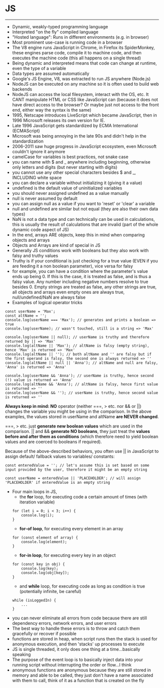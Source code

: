 # JS

---

- Dynamic, weakly-typed programming language
- Interpreted "on the fly" compiled language
- "Hosted language": Runs in different environments (e.g. in browser)
- Most prominent use-case is running code in a browser
- The V8 engine runs JavaScript in Chrome, in Firefox its SpiderMonkey, these engines parse code, compile it to machine code, and then executes the machine code (this all happens on a single thread)
- Being dynamic and interpreted means that code can change at runtime, even the type of a variable
- Data types are assumed automatically
- Google's JS Engine, V8, was extracted to run JS anywhere (Node.js)
- NodeJS can be executed on any machine so it is often used to build web backends
- NodeJS can access the local filesystem, interact with the OS, etc. It CANT manipulate HTML or CSS like JavaScript can (because it does not have direct access to the browser? Or maybe just not access to the front end, either way the syntax is the same)
- 1995, Netscape introduces LiveScript which became JavaScript, then in 1996 Microsoft releases its own version for IE.
- Late 1996 JavaScript gets standardized by ECMA International (ECMAScript)
- Microsoft was being annoying in the late 90s and didn't help in the standardization
- 2006-2011 saw huge progress in JavaScript ecosystem, even Microsoft couldn't ignore it anymore
- camelCase for variables is best practices, not snake case
- you can name with $ and \_ anywhere including beginning, otherwise only letters and digits (but never starting with digits)
- you cannot use any other special characters besides $ and \_, INCLUDING white space
- you can declare a variable without initializing it (giving it a value)
- undefined is the default value of uninitialized variables
- you should never assigned undefined as a value manually
- null is never assumed by default
- you can assign null as a value if you want to 'reset' or 'clear' a variable
- null and undefined are similar but not equal (they are also their own data types)
- NaN is not a data type and can technically can be used in calculations, this is usually the result of calculations that are invalid (part of the whole dynamic code aspect of JS)
- In the end, arrays ARE objects, keep this in mind when comparing objects and arrays
- Objects and Arrays are kind of special in JS
- Generally JS conditions work with booleans but they also work with falsy and truthy values
- Truthy is if your conditional is just checking for a true value (EVEN if you are feeding it a non boolean parameter), vice versa for falsy
- for example, you can have a condition where the parameter's value ends up being 0. If this is the case, it is treated as false, and is thus a falsy value. Any number including negative numbers resolve to true besides 0. Empty strings are treated as false, any other strings are true, all objects and arrays even empty ones are always true, null/undefined/NaN are always false
- Examples of logical operator tricks

```
const userName = 'Max';
const altName = '';
console.log(userName === 'Max'); // generates and prints a boolean => true
console.log(userName); // wasn't touched, still is a string => 'Max'

console.log(userName || null); // userName is truthy and therefore returned by || => 'Max'
console.log(altName || 'Max'); // altName is falsy (empty string), hence 'Max' is returned => 'Max'
console.log(altName || ''); // both altName and '' are falsy but if the first operand is falsy, the second one is always returned => ''
console.log(altName || null || 'Anna'); // altName and null are falsy, 'Anna' is returned => 'Anna'

console.log(userName && 'Anna'); // userName is truthy, hence second (!) value is returned => 'Anna'
console.log(altName && 'Anna'); // altName is falsy, hence first value is returned => ''
console.log(userName && ''); // userName is truthy, hence second value is returned => ''
```

**Always keep in mind: NO** operator (neither ===, > etc. nor && or ||) changes the variable you might be using in the comparison. In the above examples, the values stored in userName and altName **are NEVER changed**.

===, > etc. just **generate new boolean values** which are used in the comparison. || and && **generate NO booleans**, they just treat the **values before and after them as conditions** (which therefore need to yield boolean values and are coerced to booleans if required).

Because of the above-described behaviors, you often use || in JavaScript to assign default/ fallback values to variables/ constants:

```
const enteredValue = ''; // let's assume this is set based on some input provided by the user, therefore it might be an empty string

const userName = enteredValue || 'PLACEHOLDER'; // will assign 'PLACEHOLDER' if enteredValue is an empty string
```

- Four main loops in JS,
  - the **for** loop, for executing code a certain amount of times (with iteration variable)
  ```
  for (let i = 0; i < 3; i++) {
      console.log(i);
  }
  ```
  - **for-of loop**, for executing every element in an array
  ```
  for (const element of array) {
      console.log(element);
  }
  ```
  - **for-in loop**, for executing every key in an object
  ```
  for (const key in obj) {
      console.log(key);
      console.log(obj[key]);
  }
  ```
  - and **while** loop, for executing code as long as condition is true (potentially infinite, be careful)
  ```
  while (isLoggedIn) {
      ...
  }
  ```
- you can never eliminate all errors from code because there are still dependency errors, network errors, and user errors
- The best way to handle these errors is to throw and catch them gracefully or recover if possible
- functions are stored in heap, when script runs then the stack is used for anonymous execution, and then 'stacks' up processes to execute
- JS is single threaded, it only does one thing at a time...basically speaking
- The purpose of the event loop is to basically inject data into your running script without interrupting the order or flow...I think
- anonymous functions are anonymous because they are still stored in memory and able to be called, they just don't have a name associated with them to call, think of it as a function that is created on the fly